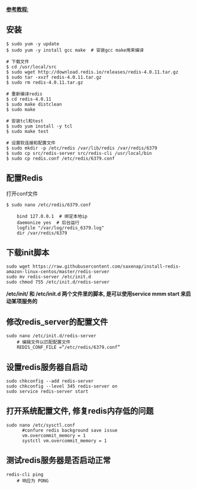 [**参考教程**:](https://medium.com/@andrewcbass/install-redis-v3-2-on-aws-ec2-instance-93259d40a3ce)


## 安装

```
$ sudo yum -y update 
$ sudo yum -y install gcc make  # 安装gcc make用来编译

# 下载文件
$ cd /usr/local/src 
$ sudo wget http://download.redis.io/releases/redis-4.0.11.tar.gz
$ sudo tar -xvzf redis-4.0.11.tar.gz 
$ sudo rm redis-4.0.11.tar.gz

# 重新编译redis
$ cd redis-4.0.11 
$ sudo make distclean 
$ sudo make

# 安装tcl和test
$ sudo yum install -y tcl 
$ sudo make test

# 设置软连接和配置文件
$ sudo mkdir -p /etc/redis /var/lib/redis /var/redis/6379
$ sudo cp src/redis-server src/redis-cli /usr/local/bin
$ sudo cp redis.conf /etc/redis/6379.conf

```

## 配置Redis
打开conf文件
```
$ sudo nano /etc/redis/6379.conf

    bind 127.0.0.1  # 绑定本地ip                           
    daemonize yes  # 后台运行                             
    logfile "/var/log/redis_6379.log"             
    dir /var/redis/6379 
```

## 下载init脚本
```
sudo wget https://raw.githubusercontent.com/saxenap/install-redis-amazon-linux-centos/master/redis-server
sudo mv redis-server /etc/init.d
sudo chmod 755 /etc/init.d/redis-server
```
**/etc/init/ 和 /etc/init.d 两个文件里的脚本, 是可以使用service mmm start 来启动某项服务的**

## 修改redis_server的配置文件
```
sudo nano /etc/init.d/redis-server
    # 编辑文件以匹配配置文件
    REDIS_CONF_FILE =“/etc/redis/6379.conf”
```

## 设置redis服务器自启动
```
sudo chkconfig --add redis-server 
sudo chkconfig --level 345 redis-server on 
sudo service redis-server start

```
## 打开系统配置文件, 修复redis内存低的问题
```
sudo nano /etc/sysctl.conf
      #confure redis background save issue 
      vm.overcommit_memory = 1
      systctl vm.overcommit_memory = 1
```

## 测试redis服务器是否启动正常
```
redis-cli ping
    # 响应为 PONG
```

